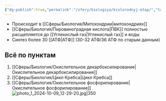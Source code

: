 ```yaml
---
{"dg-publish":true,"permalink":"/sfery/biologiya/kislorodnyj-etap/","tags":["Общаябиология"]}
---
```


- Происходит в [[Сферы/Биология/Митохондрии\|митохондриях]]
- [[Сферы/Биология/Пировиноградная кислота\|ПВК]] полностью расщепляется до [[Углекислый газ\|Углекислый газ]] и воды
- Синтез более 30 [[АТФ\|АТФ]] (30-32 АТФ/36 АТФ по старым данным)
## Всё по пунктам
1. [[Сферы/Биология/Окислительное декарбоксилирование\|Окислительное декарбоксилирование]] 
2. [[Сферы/Биология/Цикл Кребса\|Цикл Кребса]]
3. [[Сферы/Биология/Окислительное фосфорилирование\|Окислительное фосфорилирование]]
![photo_1_2024-10-09_12-29-20.jpg|350](/img/user/%D0%90%D1%80%D1%85%D0%B8%D0%B2/%D0%9A%D1%8D%D1%88/photo_1_2024-10-09_12-29-20.jpg)